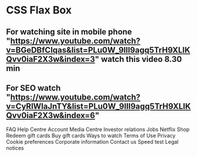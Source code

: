 # CSS Flax Box

## For watching site in mobile phone "https://www.youtube.com/watch?v=BGeDBfCIqas&list=PLu0W_9lII9agq5TrH9XLIKQvv0iaF2X3w&index=3" watch this video 8.30 min

## For SEO watch "https://www.youtube.com/watch?v=CyRlWlaJnTY&list=PLu0W_9lII9agq5TrH9XLIKQvv0iaF2X3w&index=6"

FAQ
Help Centre
Account
Media Centre
Investor relations
Jobs
Netflix Shop
Redeem gift cards
Buy gift cards
Ways to watch
Terms of Use
Privacy
Cookie preferences
Corporate information
Contact us
Speed test
Legal notices
